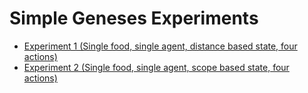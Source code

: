 # Simple Geneses Experiments

- <a href="https://github.com/frankhart2018/simple-gen/tree/exp-1">Experiment 1 (Single food, single agent, distance based state, four actions)</a>
- <a href="https://github.com/frankhart2018/simple-gen/tree/exp-2">Experiment 2 (Single food, single agent, scope based state, four actions)</a>